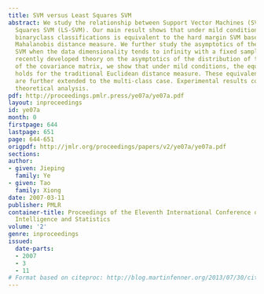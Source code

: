 ```yaml
---
title: SVM versus Least Squares SVM
abstract: We study the relationship between Support Vector Machines (SVM) and Least
  Squares SVM (LS-SVM). Our main result shows that under mild conditions, LS-SVM for
  binaryclass classifications is equivalent to the hard margin SVM based on the well-known
  Mahalanobis distance measure. We further study the asymptotics of the hard margin
  SVM when the data dimensionality tends to infinity with a fixed sample size. Using
  recently developed theory on the asymptotics of the distribution of the eigenvalues
  of the covariance matrix, we show that under mild conditions, the equivalence result
  holds for the traditional Euclidean distance measure. These equivalence results
  are further extended to the multi-class case. Experimental results confirm the presented
  theoretical analysis.
pdf: http://proceedings.pmlr.press/ye07a/ye07a.pdf
layout: inproceedings
id: ye07a
month: 0
firstpage: 644
lastpage: 651
page: 644-651
origpdf: http://jmlr.org/proceedings/papers/v2/ye07a/ye07a.pdf
sections: 
author:
- given: Jieping
  family: Ye
- given: Tao
  family: Xiong
date: 2007-03-11
publisher: PMLR
container-title: Proceedings of the Eleventh International Conference on Artificial
  Intelligence and Statistics
volume: '2'
genre: inproceedings
issued:
  date-parts:
  - 2007
  - 3
  - 11
# Format based on citeproc: http://blog.martinfenner.org/2013/07/30/citeproc-yaml-for-bibliographies/
---
```

